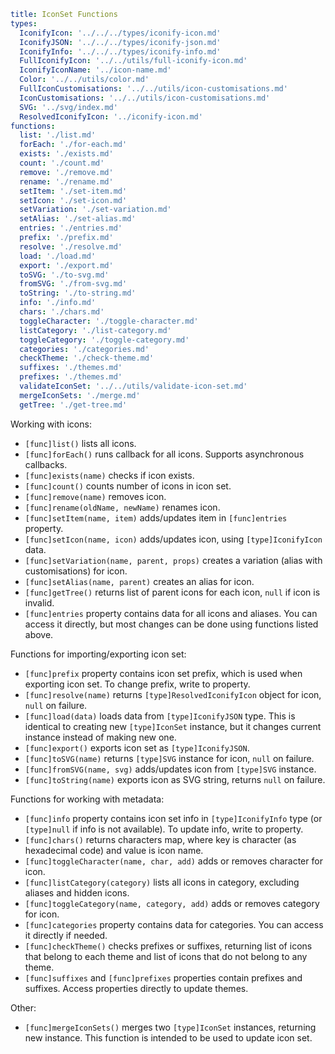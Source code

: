 ```yaml
title: IconSet Functions
types:
  IconifyIcon: '../../../types/iconify-icon.md'
  IconifyJSON: '../../../types/iconify-json.md'
  IconifyInfo: '../../../types/iconify-info.md'
  FullIconifyIcon: '../../utils/full-iconify-icon.md'
  IconifyIconName: '../icon-name.md'
  Color: '../../utils/color.md'
  FullIconCustomisations: '../../utils/icon-customisations.md'
  IconCustomisations: '../../utils/icon-customisations.md'
  SVG: '../svg/index.md'
  ResolvedIconifyIcon: '../iconify-icon.md'
functions:
  list: './list.md'
  forEach: './for-each.md'
  exists: './exists.md'
  count: './count.md'
  remove: './remove.md'
  rename: './rename.md'
  setItem: './set-item.md'
  setIcon: './set-icon.md'
  setVariation: './set-variation.md'
  setAlias: './set-alias.md'
  entries: './entries.md'
  prefix: './prefix.md'
  resolve: './resolve.md'
  load: './load.md'
  export: './export.md'
  toSVG: './to-svg.md'
  fromSVG: './from-svg.md'
  toString: './to-string.md'
  info: './info.md'
  chars: './chars.md'
  toggleCharacter: './toggle-character.md'
  listCategory: './list-category.md'
  toggleCategory: './toggle-category.md'
  categories: './categories.md'
  checkTheme: './check-theme.md'
  suffixes: './themes.md'
  prefixes: './themes.md'
  validateIconSet: '../../utils/validate-icon-set.md'
  mergeIconSets: './merge.md'
  getTree: './get-tree.md'
```

Working with icons:

- `[func]list()` lists all icons.
- `[func]forEach()` runs callback for all icons. Supports asynchronous callbacks.
- `[func]exists(name)` checks if icon exists.
- `[func]count()` counts number of icons in icon set.
- `[func]remove(name)` removes icon.
- `[func]rename(oldName, newName)` renames icon.
- `[func]setItem(name, item)` adds/updates item in `[func]entries` property.
- `[func]setIcon(name, icon)` adds/updates icon, using `[type]IconifyIcon` data.
- `[func]setVariation(name, parent, props)` creates a variation (alias with customisations) for icon.
- `[func]setAlias(name, parent)` creates an alias for icon.
- `[func]getTree()` returns list of parent icons for each icon, `null` if icon is invalid.
- `[func]entries` property contains data for all icons and aliases. You can access it directly, but most changes can be done using functions listed above.

Functions for importing/exporting icon set:

- `[func]prefix` property contains icon set prefix, which is used when exporting icon set. To change prefix, write to property.
- `[func]resolve(name)` returns `[type]ResolvedIconifyIcon` object for icon, `null` on failure.
- `[func]load(data)` loads data from `[type]IconifyJSON` type. This is identical to creating new `[type]IconSet` instance, but it changes current instance instead of making new one.
- `[func]export()` exports icon set as `[type]IconifyJSON`.
- `[func]toSVG(name)` returns `[type]SVG` instance for icon, `null` on failure.
- `[func]fromSVG(name, svg)` adds/updates icon from `[type]SVG` instance.
- `[func]toString(name)` exports icon as SVG string, returns `null` on failure.

Functions for working with metadata:

- `[func]info` property contains icon set info in `[type]IconifyInfo` type (or `[type]null` if info is not available). To update info, write to property.
- `[func]chars()` returns characters map, where key is character (as hexadecimal code) and value is icon name.
- `[func]toggleCharacter(name, char, add)` adds or removes character for icon.
- `[func]listCategory(category)` lists all icons in category, excluding aliases and hidden icons.
- `[func]toggleCategory(name, category, add)` adds or removes category for icon.
- `[func]categories` property contains data for categories. You can access it directly if needed.
- `[func]checkTheme()` checks prefixes or suffixes, returning list of icons that belong to each theme and list of icons that do not belong to any theme.
- `[func]suffixes` and `[func]prefixes` properties contain prefixes and suffixes. Access properties directly to update themes.

Other:

- `[func]mergeIconSets()` merges two `[type]IconSet` instances, returning new instance. This function is intended to be used to update icon set.
